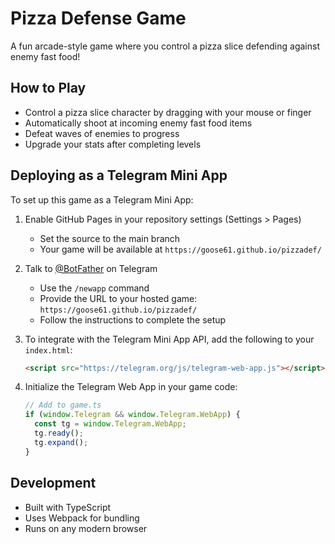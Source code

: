 # Pizza Defense Game

A fun arcade-style game where you control a pizza slice defending against enemy fast food!

## How to Play
- Control a pizza slice character by dragging with your mouse or finger
- Automatically shoot at incoming enemy fast food items
- Defeat waves of enemies to progress
- Upgrade your stats after completing levels

## Deploying as a Telegram Mini App

To set up this game as a Telegram Mini App:

1. Enable GitHub Pages in your repository settings (Settings > Pages)
   - Set the source to the main branch
   - Your game will be available at `https://goose61.github.io/pizzadef/`

2. Talk to [@BotFather](https://t.me/BotFather) on Telegram
   - Use the `/newapp` command
   - Provide the URL to your hosted game: `https://goose61.github.io/pizzadef/`
   - Follow the instructions to complete the setup

3. To integrate with the Telegram Mini App API, add the following to your `index.html`:
   ```html
   <script src="https://telegram.org/js/telegram-web-app.js"></script>
   ```

4. Initialize the Telegram Web App in your game code:
   ```javascript
   // Add to game.ts
   if (window.Telegram && window.Telegram.WebApp) {
     const tg = window.Telegram.WebApp;
     tg.ready();
     tg.expand();
   }
   ```

## Development

- Built with TypeScript
- Uses Webpack for bundling
- Runs on any modern browser 